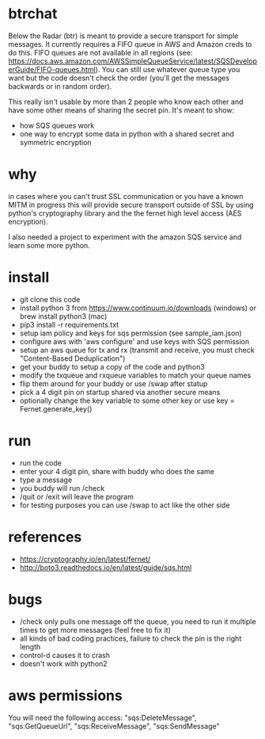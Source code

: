 # btrchat
Below the Radar (btr) is meant to provide a secure transport for simple messages.
It currently requires a FIFO queue in AWS and Amazon creds to do this.
FIFO queues are not available in all regions (see: https://docs.aws.amazon.com/AWSSimpleQueueService/latest/SQSDeveloperGuide/FIFO-queues.html).  You can still use whatever queue type you want
but the code doesn't check the order (you'll get the messages backwards or in random order).

This really isn't usable by more than 2 people who know each other and have some other means of
sharing the secret pin.  It's meant to show:
* how SQS queues work
* one way to encrypt some data in python with a shared secret and symmetric encryption

# why
in cases where you can't trust SSL communication or you have a known MITM in progress
this will provide secure transport outside of SSL by using python's cryptography library and the 
the fernet high level access (AES encryption).

I also needed a project to experiment with the amazon SQS service and learn some more python.

# install
* git clone this code
* install python 3 from https://www.continuum.io/downloads (windows) or brew install python3 (mac)
* pip3 install -r requirements.txt
* setup iam policy and keys for sqs permission (see sample_iam.json)
* configure aws with 'aws configure' and use keys with SQS permission
* setup an aws queue for tx and rx (transmit and receive, you must check "Content-Based Deduplication")
* get your buddy to setup a copy of the code and python3
* modify the txqueue and rxqueue variables to match your queue names
* flip them around for your buddy or use /swap after statup
* pick a 4 digit pin on startup shared via another secure means
* optionally change the key variable to some other key or use key = Fernet.generate_key() 

# run
* run the code
* enter your 4 digit pin, share with buddy who does the same
* type a message
* you buddy will run /check
* /quit or /exit will leave the program
* for testing purposes you can use /swap to act like the other side

# references
* https://cryptography.io/en/latest/fernet/
* http://boto3.readthedocs.io/en/latest/guide/sqs.html

# bugs
* /check only pulls one message off the queue, you need to run it multiple times to get more messages (feel free to fix it)
* all kinds of bad coding practices, failure to check the pin is the right length
* control-d causes it to crash
* doesn't work with python2

# aws permissions
You will need the following access:
    "sqs:DeleteMessage",
    "sqs:GetQueueUrl",
    "sqs:ReceiveMessage",
    "sqs:SendMessage"


